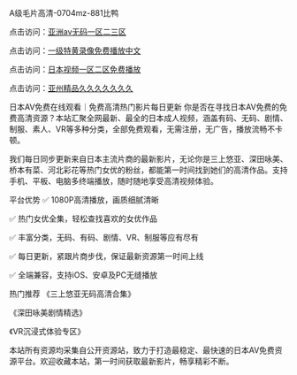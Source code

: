 

A级毛片高清-0704mz-881比鸭


点击访问：<a href="https://gsd-agv.pages.dev/">亚洲av无码一区二三区</a>

点击访问：<a href="https://gfd-5xg.pages.dev/">一级特黄录像免费播放中文</a>

点击访问：<a href="https://cfad.pages.dev/">日本视频一区二区免费播放</a>

点击访问：<a href="https://bsdf-5f5.pages.dev/">亚州精品久久久久久久久</a>



日本AV免费在线观看｜免费高清热门影片每日更新
你是否在寻找日本AV免费的免费高清资源？本站汇聚全网最新、最全的日本成人视频，涵盖有码、无码、剧情、制服、素人、VR等多种分类，全部免费观看，无需注册，无广告，播放流畅不卡顿。

我们每日同步更新来自日本主流片商的最新影片，无论你是三上悠亚、深田咏美、桥本有菜、河北彩花等热门女优的粉丝，都能第一时间找到她们的高清作品。支持手机、平板、电脑多终端播放，随时随地享受高清视频体验。

平台优势
✅ 1080P高清播放，画质细腻清晰

✅ 热门女优全集，轻松查找喜欢的女优作品

✅ 丰富分类，无码、有码、剧情、VR、制服等应有尽有

✅ 每日更新，紧跟片商步伐，保证最新资源第一时间上线

✅ 全端兼容，支持iOS、安卓及PC无缝播放

热门推荐
《三上悠亚无码高清合集》

《深田咏美剧情精选》

《VR沉浸式体验专区》

本站所有资源均采集自公开资源站，致力于打造最稳定、最快速的日本AV免费资源平台。欢迎收藏本站，第一时间获取最新影片，畅享精彩不断。







<span style="display:none;">[Canonical link]( https://github.com/cake20250704/cake11 ）</span>
